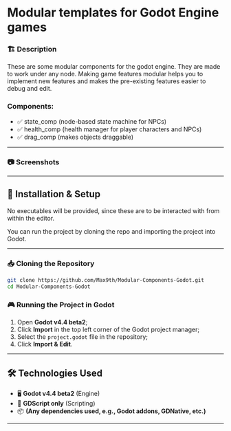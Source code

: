 # Modular templates for Godot Engine games

### 🏗️ Description  
These are some modular components for the godot engine. They are made to work under any node. 
Making game features modular helps you to implement new features and makes the pre-existing features easier to debug and edit.

### Components:
- ✅ state_comp (node-based state machine for NPCs)
- ✅ health_comp (health manager for player characters and NPCs)
- ✅ drag_comp (makes objects draggable)

---

### 📷 Screenshots  

---

## 🔧 Installation & Setup  
No executables will be provided, since these are to be interacted with from within the editor.

You can run the project by cloning the repo and importing the project into Godot.

---

### 📥 Cloning the Repository  
```sh
git clone https://github.com/Max9th/Modular-Components-Godot.git
cd Modular-Components-Godot
```

### 🎮 Running the Project in Godot
1. Open **Godot v4.4 beta2**;
2. Click **Import** in the top left corner of the Godot project manager;  
3. Select the `project.godot` file in the repository;
4. Click **Import & Edit**.

---

## 🛠️ Technologies Used  
- 🖥️ **Godot v4.4 beta2** (Engine)  
- 🎨 **GDScript only** (Scripting)  
- 📦 **(Any dependencies used, e.g., Godot addons, GDNative, etc.)**  

---
